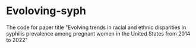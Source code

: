 # Evoloving-syph
The code for paper title "Evolving trends in racial and ethnic disparities in syphilis prevalence among pregnant women in the United States from 2014 to 2022"
